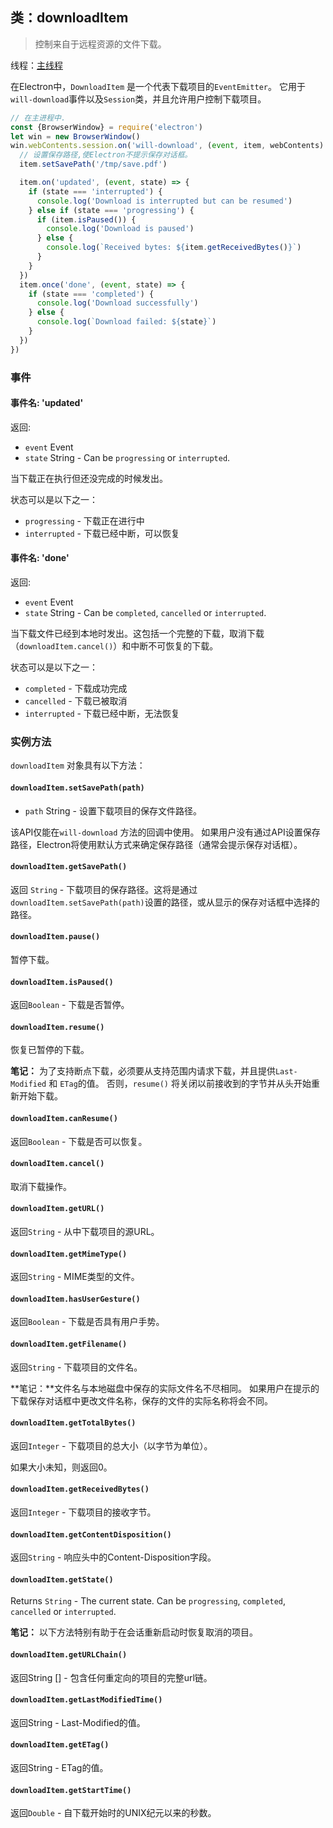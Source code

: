 ## 类：downloadItem

> 控制来自于远程资源的文件下载。

线程：[主线程](../glossary.md#main-process)

在Electron中，`DownloadItem` 是一个代表下载项目的`EventEmitter`。 它用于`will-download`事件以及`Session`类，并且允许用户控制下载项目。

```javascript
// 在主进程中.
const {BrowserWindow} = require('electron')
let win = new BrowserWindow()
win.webContents.session.on('will-download', (event, item, webContents) => {
  // 设置保存路径,使Electron不提示保存对话框。
  item.setSavePath('/tmp/save.pdf')

  item.on('updated', (event, state) => {
    if (state === 'interrupted') {
      console.log('Download is interrupted but can be resumed')
    } else if (state === 'progressing') {
      if (item.isPaused()) {
        console.log('Download is paused')
      } else {
        console.log(`Received bytes: ${item.getReceivedBytes()}`)
      }
    }
  })
  item.once('done', (event, state) => {
    if (state === 'completed') {
      console.log('Download successfully')
    } else {
      console.log(`Download failed: ${state}`)
    }
  })
})
```

### 事件

#### 事件名: 'updated'

返回:

* `event` Event
* `state` String - Can be `progressing` or `interrupted`.

当下载正在执行但还没完成的时候发出。

状态可以是以下之一：

* `progressing` - 下载正在进行中
* `interrupted` - 下载已经中断，可以恢复

#### 事件名: 'done'

返回:

* `event` Event
* `state` String - Can be `completed`, `cancelled` or `interrupted`.

当下载文件已经到本地时发出。这包括一个完整的下载，取消下载（`downloadItem.cancel()`）和中断不可恢复的下载。

状态可以是以下之一：

* `completed` - 下载成功完成 
* `cancelled` - 下载已被取消
* `interrupted` - 下载已经中断，无法恢复

### 实例方法

`downloadItem` 对象具有以下方法：

#### `downloadItem.setSavePath(path)`

* `path` String - 设置下载项目的保存文件路径。

该API仅能在`will-download` 方法的回调中使用。 如果用户没有通过API设置保存路径，Electron将使用默认方式来确定保存路径（通常会提示保存对话框）。

#### `downloadItem.getSavePath()`

返回 `String` - 下载项目的保存路径。这将是通过`downloadItem.setSavePath(path)`设置的路径，或从显示的保存对话框中选择的路径。

#### `downloadItem.pause()`

暂停下载。

#### `downloadItem.isPaused()`

返回`Boolean` - 下载是否暂停。

#### `downloadItem.resume()`

恢复已暂停的下载。

**笔记：** 为了支持断点下载，必须要从支持范围内请求下载，并且提供`Last-Modified` 和 `ETag`的值。 否则，`resume()` 将关闭以前接收到的字节并从头开始重新开始下载。

#### `downloadItem.canResume()`

返回`Boolean` - 下载是否可以恢复。

#### `downloadItem.cancel()`

取消下载操作。

#### `downloadItem.getURL()`

返回`String` - 从中​​下载项目的源URL。

#### `downloadItem.getMimeType()`

返回`String` - MIME类型的文件。

#### `downloadItem.hasUserGesture()`

返回`Boolean` - 下载是否具有用户手势。

#### `downloadItem.getFilename()`

返回`String` - 下载项目的文件名。

**笔记：**文件名与本地磁盘中保存的实际文件名不尽相同。 如果用户在提示的下载保存对话框中更改文件名称，保存的文件的实际名称将会不同。

#### `downloadItem.getTotalBytes()`

返回`Integer` - 下载项目的总大小（以字节为单位）。

如果大小未知，则返回0。

#### `downloadItem.getReceivedBytes()`

返回`Integer` - 下载项目的接收字节。

#### `downloadItem.getContentDisposition()`

返回`String` - 响应头中的Content-Disposition字段。

#### `downloadItem.getState()`

Returns `String` - The current state. Can be `progressing`, `completed`, `cancelled` or `interrupted`.

**笔记：** 以下方法特别有助于在会话重新启动时恢复取消的项目。

#### `downloadItem.getURLChain()`

返回String [] - 包含任何重定向的项目的完整url链。

#### `downloadItem.getLastModifiedTime()`

返回String - Last-Modified的值。

#### `downloadItem.getETag()`

返回String - ETag的值。

#### `downloadItem.getStartTime()`

返回`Double` - 自下载开始时的UNIX纪元以来的秒数。